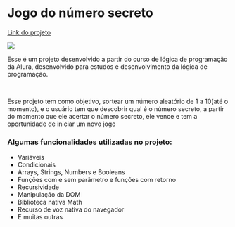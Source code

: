 # Jogo do número secreto

<a href="https://numerosecreto-iota-peach.vercel.app/" target="_blank">Link do projeto</a>

<img src="https://github.com/user-attachments/assets/f284b0bc-f515-4fd0-b090-3b79b906053b">

<br>
<p>Esse é um projeto desenvolvido a partir do curso de lógica de programação da Alura, desenvolvido para estudos e desenvolvimento da lógica de programação.</p>

<br>
<p>Esse projeto tem como objetivo, sortear um número aleatório de 1 a 10(até o momento), e o usuário tem que descobrir qual é o número secreto, a partir do momento que ele acertar o número secreto, ele vence e tem a oportunidade de iniciar um novo jogo</p>

### Algumas funcionalidades utilizadas no projeto:

- Variáveis
- Condicionais
- Arrays, Strings, Numbers e Booleans
- Funções com e sem parâmetro e funções com retorno
- Recursividade
- Manipulação da DOM
- Biblioteca nativa Math
- Recurso de voz nativa do navegador
- E muitas outras
